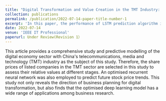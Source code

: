 ```yaml
---
title: "Digital Transformation and Value Creation in the TMT Industry: An Integrated Analysis with Deep Learning"
collection: publications
permalink: /publication/2022-07-14-paper-title-number-1
excerpt: 'In this paper, the performance of LSTM prediction algorithm is evaluated and improved, and it is applied.'
date: 2022-07-14
venue: 'IEEE IT Professional'
paperurl: Under Review(Revision 1）
---
```


This article provides a comprehensive study and predictive modelling of the digital economy sector with China's telecommunications, media and technology (TMT) industry as the subject of this study. Therefore, the share prices of listed companies in the TMT sector are selected in this study to assess their relative values at different stages. An optimised recurrent neural network was also employed to predict future stock price trends. This study not only reveals the direction of business planning for digital transformation, but also finds that the optimised deep learning model has a wide range of applications among business research.




